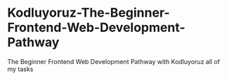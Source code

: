 # Kodluyoruz-The-Beginner-Frontend-Web-Development-Pathway
The Beginner Frontend Web Development Pathway with Kodluyoruz all of my tasks
